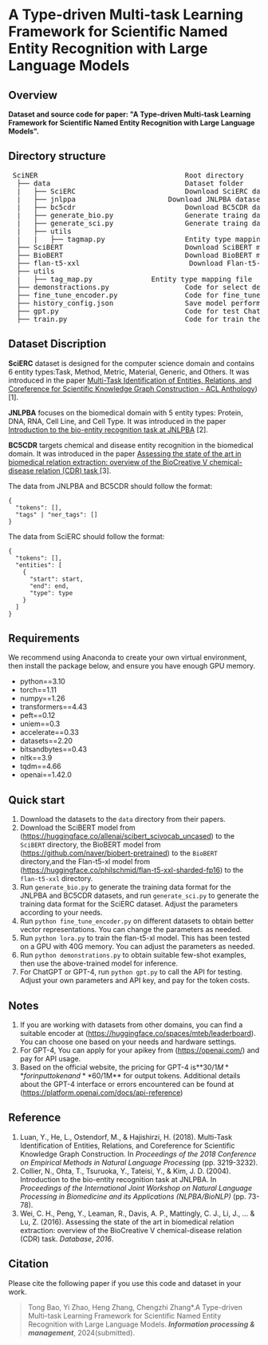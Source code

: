 

# **A Type-driven Multi-task Learning Framework for Scientific Named Entity Recognition with Large Language Models**

## Overview

**Dataset and source code for paper: "A Type-driven Multi-task Learning Framework for Scientific Named Entity Recognition with Large Language Models".**

## Directory structure
<pre> SciNER                                   Root directory
  ├── data                                Dataset folder
  |   ├── SciERC                          Download SciERC dataset
  |   ├── jnlppa	                  Download JNLPBA dataset
  |   ├── bc5cdr                          Download BC5CDR dataset
  |   ├── generate_bio.py                 Generate traing data for JNLPBA and BC5CDR
  |   ├── generate_sci.py                 Generate traing data SciERC
  |   ├── utils                       
  |   |   ├── tagmap.py                   Entity type mapping file
  ├── SciBERT                             Download SciBERT model
  ├── BioBERT                             Download BioBERT model
  ├── flan-t5-xxl                          Download Flan-t5-xl model
  ├── utils                              
  |   ├── tag_map.py 			  Entity type mapping file
  ├── demonstractions.py                  Code for select demonstractions
  ├── fine_tune_encoder.py                Code for fine_tune_encoder
  ├── history_config.json                 Save model performance
  ├── gpt.py                              Code for test ChatGPT or GPT4
  ├── train.py                            Code for train the model
</pre>

## Dataset Discription

**SciERC** dataset is designed for the computer science domain and contains 6 entity types:Task, Method, Metric, Material, Generic, and Others.  It was introduced in the paper [Multi-Task Identification of Entities, Relations, and Coreference for Scientific Knowledge Graph Construction - ACL Anthology](https://aclanthology.org/D18-1360/))[1]. 

**JNLPBA** focuses on the biomedical domain with 5 entity types: Protein, DNA, RNA, Cell Line, and Cell Type.  It was  introduced in the paper [Introduction to the bio-entity recognition task at JNLPBA](https://dl.acm.org/doi/abs/10.5555/1567594.1567610) [2].

**BC5CDR** targets chemical and disease entity recognition in the biomedical domain.  It was  introduced in the paper [Assessing the state of the art in biomedical relation extraction: overview of the BioCreative V chemical-disease relation (CDR) task ](https://academic.oup.com/database/article/doi/10.1093/database/baw032/2630271) [3]. 

The data from JNLPBA and BC5CDR should follow the format:

```
{ 
  "tokens": [],
  "tags" | "ner_tags": []
}
```

The data from SciERC should follow the format:

```
{
  "tokens": [],
  "entities": [
    {
      "start": start,
      "end": end,
      "type": type
    }
  ]
}
```

## Requirements

We recommend using Anaconda to create your own virtual environment, then install the package below, and ensure you have enough GPU memory.

- python==3.10
- torch==1.11
- numpy==1.26
- transformers==4.43
- peft==0.12
- uniem==0.3
- accelerate==0.33
- datasets==2.20
- bitsandbytes==0.43
- nltk==3.9
- tqdm==4.66
- openai==1.42.0

## Quick start

1. Download the datasets to the `data` directory from their papers. 
2. Download the SciBERT model from (https://huggingface.co/allenai/scibert_scivocab_uncased) to the `SciBERT` directory, the BioBERT model from (https://github.com/naver/biobert-pretrained) to the `BioBERT` directory,and the Flan-t5-xl model from (https://huggingface.co/philschmid/flan-t5-xxl-sharded-fp16) to the `flan-t5-xxl` directory. 
3. Run `generate_bio.py` to generate the training data format for the JNLPBA and BC5CDR datasets, and run `generate_sci.py` to generate the training data format for the SciERC dataset. Adjust the parameters according to your needs.
4. Run `python fine_tune_encoder.py` on different datasets to obtain better vector representations.  You can change the parameters as needed.
5. Run `python lora.py` to train the flan-t5-xl model. This has been tested on a GPU with 40G memory.  You can adjust the parameters as needed.
6. Run `python demonstrations.py` to obtain suitable few-shot examples, then use the above-trained model for inference.
7. For ChatGPT or GPT-4, run `python gpt.py` to call the API for testing. Adjust your own parameters and API key, and pay for the token costs.

## Notes

1. If you are working with datasets from other domains, you can find a suitable encoder at (https://huggingface.co/spaces/mteb/leaderboard). You can choose one based on your needs and hardware settings.
2. For GPT-4, You can  apply for your apikey from (https://openai.com/) and pay for API usage. 
3. Based on the official website, the pricing for GPT-4 is**$30/1M** for input token and **$60/1M** for output tokens. Additional details about the GPT-4 interface or errors encountered can be found at (https://platform.openai.com/docs/api-reference)

## Reference

1. Luan, Y., He, L., Ostendorf, M., & Hajishirzi, H. (2018). Multi-Task Identification of Entities, Relations, and Coreference for Scientific Knowledge Graph Construction. In *Proceedings of the 2018 Conference on Empirical Methods in Natural Language Processing* (pp. 3219-3232).
2. Collier, N., Ohta, T., Tsuruoka, Y., Tateisi, Y., & Kim, J. D. (2004). Introduction to the bio-entity recognition task at JNLPBA. In *Proceedings of the International Joint Workshop on Natural Language Processing in Biomedicine and its Applications (NLPBA/BioNLP)* (pp. 73-78).
3. Wei, C. H., Peng, Y., Leaman, R., Davis, A. P., Mattingly, C. J., Li, J., ... & Lu, Z. (2016). Assessing the state of the art in biomedical relation extraction: overview of the BioCreative V chemical-disease relation (CDR) task. *Database*, *2016*.

## Citation

Please cite the following paper if you use this code and dataset in your work.

>Tong Bao, Yi Zhao, Heng Zhang, Chengzhi Zhang\*.A Type-driven Multi-task Learning Framework for Scientific Named Entity Recognition with Large Language Models. ***Information processing & management***, 2024(submitted).
